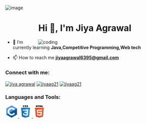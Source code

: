 ![image](https://github.com/Jiya-code21/Jiya-code21/assets/173032970/812e4d3e-5bc6-411c-b726-93ffd5ab4e60)
<h1 align="center">Hi 👋, I'm Jiya Agrawal</h1>

<img align="right" alt="coding" width="400" src="https://t4.ftcdn.net/jpg/05/90/45/35/360_F_590453560_ugMuPncnGYB6XnJqmC8xiPQx4eg3jmMD.jpg">

- 🌱 I’m currently learning **Java,Competitive Programming,Web tech**

- 📫 How to reach me **jiyaagrawal6395@gmail.com**

<h3 align="left">Connect with me:</h3>
<p align="left">
<a href="https://linkedin.com/in/jiya agrawal" target="blank"><img align="center" src="https://raw.githubusercontent.com/rahuldkjain/github-profile-readme-generator/master/src/images/icons/Social/linked-in-alt.svg" alt="jiya agrawal" height="30" width="40" /></a>
<a href="https://www.codechef.com/users/jiyaag21" target="blank"><img align="center" src="https://cdn.jsdelivr.net/npm/simple-icons@3.1.0/icons/codechef.svg" alt="jiyaag21" height="30" width="40" /></a>
<a href="https://codeforces.com/profile/jiyaag21" target="blank"><img align="center" src="https://raw.githubusercontent.com/rahuldkjain/github-profile-readme-generator/master/src/images/icons/Social/codeforces.svg" alt="jiyaag21" height="30" width="40" /></a>
</p>

<h3 align="left">Languages and Tools:</h3>
<p align="left"> <a href="https://www.cprogramming.com/" target="_blank" rel="noreferrer"> <img src="https://raw.githubusercontent.com/devicons/devicon/master/icons/c/c-original.svg" alt="c" width="40" height="40"/> </a> <a href="https://www.w3schools.com/css/" target="_blank" rel="noreferrer"> <img src="https://raw.githubusercontent.com/devicons/devicon/master/icons/css3/css3-original-wordmark.svg" alt="css3" width="40" height="40"/> </a> <a href="https://www.w3.org/html/" target="_blank" rel="noreferrer"> <img src="https://raw.githubusercontent.com/devicons/devicon/master/icons/html5/html5-original-wordmark.svg" alt="html5" width="40" height="40"/> </a> </p>
